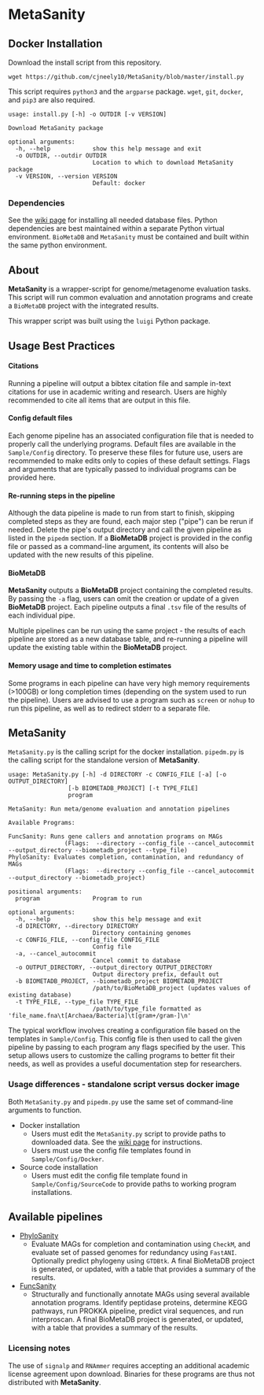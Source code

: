 # MetaSanity

## Docker Installation
Download the install script from this repository.

`wget https://github.com/cjneely10/MetaSanity/blob/master/install.py`

This script requires `python3` and the `argparse` package. `wget`, `git`, `docker`, and `pip3` are also required.

<pre><code>usage: install.py [-h] -o OUTDIR [-v VERSION]

Download MetaSanity package

optional arguments:
  -h, --help            show this help message and exit
  -o OUTDIR, --outdir OUTDIR
                        Location to which to download MetaSanity package
  -v VERSION, --version VERSION
                        Default: docker</code></pre>

### Dependencies

See the [wiki page](https://github.com/cjneely10/MetaSanity/wiki/2-Installation) for installing all needed database files.
Python dependencies are best maintained within a separate Python virtual environment. `BioMetaDB` and `MetaSanity` must be contained and built within the same python environment. 

## About

**MetaSanity** is a wrapper-script for genome/metagenome evaluation tasks. This script will
run common evaluation and annotation programs and create a `BioMetaDB` project with the integrated results.

This wrapper script was built using the `luigi` Python package. 

## Usage Best Practices

#### Citations

Running a pipeline will output a bibtex citation file and sample in-text citations for use in academic writing and research.
Users are highly recommended to cite all items that are output in this file.

#### Config default files

Each genome pipeline has an associated configuration file that is needed to properly call the underlying programs.
Default files are available in the `Sample/Config` directory. To preserve these files for future use, users are recommended
to make edits only to copies of these default settings. Flags and arguments that are typically passed to individual programs
can be provided here.

#### Re-running steps in the pipeline

Although the data pipeline is made to run from start to finish, skipping completed steps as they are found, each major step 
("pipe") can be rerun if needed. Delete the pipe's output directory and call the given pipeline as listed in the `pipedm`
 section. If a **BioMetaDB** project is provided in the config file or passed as a command-line argument, its contents 
 will also be updated with the new results of this pipeline.

#### BioMetaDB

**MetaSanity** outputs a **BioMetaDB** project containing the completed results. By passing the `-a` flag, users can 
omit the creation or update of a given **BioMetaDB** project. Each pipeline outputs a final `.tsv` file of the results of
each individual pipe.

Multiple pipelines can be run using the same project - the results of each pipeline are stored as a new database table,
and re-running a pipeline will update the existing table within the **BioMetaDB** project.

#### Memory usage and time to completion estimates

Some programs in each pipeline can have very high memory requirements (>100GB) or long completion times (depending on 
the system used to run the pipeline). Users are advised to use a program such as `screen` or `nohup` to run this pipeline, 
as well as to redirect stderr to a separate file.

## MetaSanity

`MetaSanity.py` is the calling script for the docker installation. `pipedm.py` is the calling script for the standalone version of **MetaSanity**. 

<pre><code>usage: MetaSanity.py [-h] -d DIRECTORY -c CONFIG_FILE [-a] [-o OUTPUT_DIRECTORY]
                 [-b BIOMETADB_PROJECT] [-t TYPE_FILE]
                 program

MetaSanity: Run meta/genome evaluation and annotation pipelines

Available Programs:

FuncSanity: Runs gene callers and annotation programs on MAGs
                (Flags:  --directory --config_file --cancel_autocommit --output_directory --biometadb_project --type_file)
PhyloSanity: Evaluates completion, contamination, and redundancy of MAGs
                (Flags:  --directory --config_file --cancel_autocommit --output_directory --biometadb_project)

positional arguments:
  program               Program to run

optional arguments:
  -h, --help            show this help message and exit
  -d DIRECTORY, --directory DIRECTORY
                        Directory containing genomes
  -c CONFIG_FILE, --config_file CONFIG_FILE
                        Config file
  -a, --cancel_autocommit
                        Cancel commit to database
  -o OUTPUT_DIRECTORY, --output_directory OUTPUT_DIRECTORY
                        Output directory prefix, default out
  -b BIOMETADB_PROJECT, --biometadb_project BIOMETADB_PROJECT
                        /path/to/BioMetaDB_project (updates values of existing database)
  -t TYPE_FILE, --type_file TYPE_FILE
                        /path/to/type_file formatted as 'file_name.fna\t[Archaea/Bacteria]\t[gram+/gram-]\n'</code></pre>

The typical workflow involves creating a configuration file based on the templates in `Sample/Config`. This config
file is then used to call the given pipeline by passing to each program any flags specified by the user. This setup
allows users to customize the calling programs to better fit their needs, as well as provides a useful documentation
step for researchers.

### Usage differences - standalone script versus docker image

Both `MetaSanity.py` and `pipedm.py` use the same set of command-line arguments to function. 

- Docker installation
    - Users must edit the `MetaSanity.py` script to provide paths to downloaded data. See the [wiki page](https://github.com/cjneely10/MetaSanity/wiki/2-Installation) for instructions.
    - Users must use the config file templates found in `Sample/Config/Docker`.
- Source code installation
    - Users must edit the config file template found in `Sample/Config/SourceCode` to provide paths to working program installations.

## Available pipelines

- [PhyloSanity](PhyloSanity.md)
    - Evaluate MAGs for completion and contamination using `CheckM`, and evaluate set of passed genomes for redundancy
    using `FastANI`. Optionally predict phylogeny using `GTDBtk`.
    A final BioMetaDB project is generated, or updated, with a table that provides a summary of the results.
- [FuncSanity](FuncSanity.md)
    - Structurally and functionally annotate MAGs using several available annotation programs. Identify peptidase proteins,
    determine KEGG pathways, run PROKKA pipeline, predict viral sequences, and run interproscan.
    A final BioMetaDB project is generated, or updated, with a table that provides a summary of the results.
    
### Licensing notes

The use of `signalp` and `RNAmmer` requires accepting an additional academic license agreement upon download. Binaries for these
programs are thus not distributed with **MetaSanity**.
